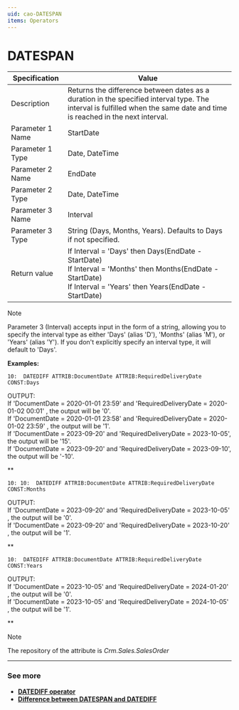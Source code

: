 ```yaml
---
uid: cao-DATESPAN
items: Operators
---
```


# DATESPAN

| Specification    | Value                                                        |
| ---------------- | ------------------------------------------------------------ |
| Description      | Returns the difference between dates as a duration in the specified interval type. The interval is fulfilled when the same date and time is reached in the next interval. |
| Parameter 1 Name | StartDate                                                    |
| Parameter 1 Type | Date, DateTime                                               |
| Parameter 2 Name | EndDate                                                      |
| Parameter 2 Type | Date, DateTime                                               |
| Parameter 3 Name | Interval                                                     |
| Parameter 3 Type | String (Days, Months, Years). Defaults to Days if not specified. |
| Return value     | If Interval = 'Days' then Days(EndDate - StartDate)<br />If Interval = 'Months' then Months(EndDate - StartDate)<br />If Interval = 'Years' then Years(EndDate - StartDate) |

> [!NOTE]
> 
> Parameter 3 (Interval) accepts input in the form of a string, allowing you to specify the interval type as either 'Days' (alias 'D'), 'Months' (alias 'M'), or 'Years' (alias 'Y'). If you don't explicitly specify an interval type, it will default to 'Days'.

**Examples:**

```
10:  DATEDIFF ATTRIB:DocumentDate ATTRIB:RequiredDeliveryDate CONST:Days             
```
OUTPUT:
<br/> If 'DocumentDate = 2020-01-01 23:59' and 'RequiredDeliveryDate = 2020-01-02 00:01'  , the output will be '0'.
<br/> If 'DocumentDate = 2020-01-01 23:58' and 'RequiredDeliveryDate = 2020-01-02 23:59'  , the output will be '1'.
<br/> If 'DocumentDate = 2023-09-20' and  'RequiredDeliveryDate = 2023-10-05', the output will be '15'.
<br/> If 'DocumentDate = 2023-09-20' and 'RequiredDeliveryDate = 2023-09-10', the output will be '-10'.

\*\*

```
10: 10:  DATEDIFF ATTRIB:DocumentDate ATTRIB:RequiredDeliveryDate CONST:Months
```

OUTPUT:
<br/> If 'DocumentDate = 2023-09-20' and 'RequiredDeliveryDate = 2023-10-05' , the output will be '0'.
<br/> If 'DocumentDate = 2023-09-20' and 'RequiredDeliveryDate = 2023-10-20' , the output will be '1'.

\*\*

```
10:  DATEDIFF ATTRIB:DocumentDate ATTRIB:RequiredDeliveryDate CONST:Years
```

OUTPUT:
<br/> If 'DocumentDate = 2023-10-05' and 'RequiredDeliveryDate = 2024-01-20' , the output will be '0'.
<br/> If 'DocumentDate = 2023-10-05' and 'RequiredDeliveryDate = 2024-10-05' , the output will be '1'.

\*\*

> [!NOTE]
> 
> The repository of the attribute is *Crm.Sales.SalesOrder*

------------
### See more

- **[DATEDIFF operator](datediff.md)**
- **[Difference between DATESPAN and DATEDIFF](../QA/what-is-the-difference-between-datespan-and-datediff.md)**